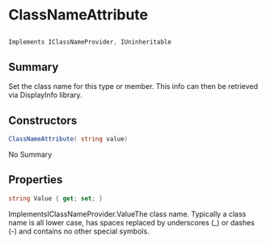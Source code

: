 # ClassNameAttribute

## 
```c#
Implements IClassNameProvider, IUninheritable
```

## Summary

Set the class name for this type or member.
This info can then be retrieved via DisplayInfo library.
## Constructors

```c#
ClassNameAttribute( string value) 
```
No Summary
## Properties

```c#
string Value { get; set; } 
```
ImplementsIClassNameProvider.ValueThe class name.
Typically a class name is all lower case, has spaces replaced by underscores (_) or dashes (-) and contains no other special symbols.
